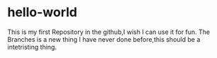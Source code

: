 # hello-world
This is my first Repository in the github,I wish I can use it for fun.
The Branches is a new thing I have never done before,this should be a intetristing thing.

